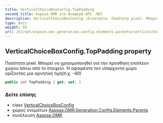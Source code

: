 ```yaml
---
title: VerticalChoiceBoxConfig.TopPadding
second_title: Aspose.OMR για Αναφορά API .NET
description: VerticalChoiceBoxConfig ιδιοκτησία. Ποσότητα pixel. Μπορεί να χρησιμοποιηθεί για την προσθήκη επιπλέον χώρου πάνω από το στοιχείο. Ή αφαιρέστε τον υπάρχοντα χώρο ορίζοντας μια αρνητική τιμήπ.χ. 40
type: docs
weight: 50
url: /el/net/aspose.omr.generation.config.elements.parents/verticalchoiceboxconfig/toppadding/
---
```

## VerticalChoiceBoxConfig.TopPadding property

Ποσότητα pixel. Μπορεί να χρησιμοποιηθεί για την προσθήκη επιπλέον χώρου πάνω από το στοιχείο. Ή αφαιρέστε τον υπάρχοντα χώρο ορίζοντας μια αρνητική τιμή(π.χ. -40)

```csharp
public int TopPadding { get; set; }
```

### Δείτε επίσης

* class [VerticalChoiceBoxConfig](../)
* χώρος ονομάτων [Aspose.OMR.Generation.Config.Elements.Parents](../../verticalchoiceboxconfig/)
* συνέλευση [Aspose.OMR](../../../)


